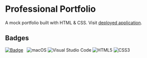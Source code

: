 # Professional Portfolio
A mock portfolio built with HTML & CSS. Visit <a href="https://jenniferroman.github.io/professional-portfolio/">deployed application</a>.

## Badges
[![Badge](https://img.shields.io/badge/linkedin-%230077B5.svg?style=for-the-badge&logo=linkedin&logoColor=white)](https://www.linkedin.com/in/jenni4roman/)
&nbsp;
![macOS](https://img.shields.io/badge/mac%20os-000000?style=for-the-badge&logo=macos&logoColor=F0F0F0)
![Visual Studio Code](https://img.shields.io/badge/Visual%20Studio%20Code-0078d7.svg?style=for-the-badge&logo=visual-studio-code&logoColor=white)
![HTML5](https://img.shields.io/badge/html5-%23E34F26.svg?style=for-the-badge&logo=html5&logoColor=white)
![CSS3](https://img.shields.io/badge/css3-%231572B6.svg?style=for-the-badge&logo=css3&logoColor=white)

